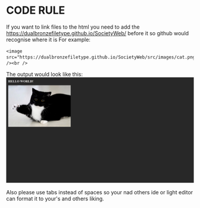 # CODE RULE
If you want to link files to the html you need to add the https://dualbronzefiletype.github.io/SocietyWeb/ before it so github would recognise where it is
For example:
```
<image src="https://dualbronzefiletype.github.io/SocietyWeb/src/images/cat.png" /><br />
```
The output would look like this:
![image](https://raw.githubusercontent.com/DualBronzeFiletype/SocietyWeb/alpha/src/images/output.png)

Also please use tabs instead of spaces so your nad others ide or light editor can format it to your's and others liking.
